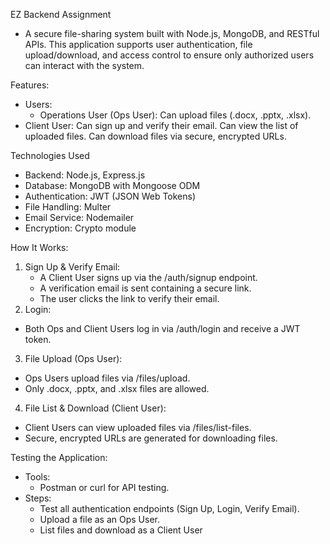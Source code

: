 EZ Backend Assignment
  - A secure file-sharing system built with Node.js, MongoDB, and RESTful APIs. This application supports user authentication, file upload/download, and access control to ensure only authorized users can interact with the system.

Features:
  - Users:
      - Operations User (Ops User): Can upload files (.docx, .pptx, .xlsx).
  - Client User:
    Can sign up and verify their email.
    Can view the list of uploaded files.
    Can download files via secure, encrypted URLs.

Technologies Used
- Backend: Node.js, Express.js
- Database: MongoDB with Mongoose ODM
- Authentication: JWT (JSON Web Tokens)
- File Handling: Multer
- Email Service: Nodemailer
- Encryption: Crypto module

How It Works:
1. Sign Up & Verify Email:
   - A Client User signs up via the /auth/signup endpoint.
   - A verification email is sent containing a secure link.
   - The user clicks the link to verify their email.
2. Login:
  - Both Ops and Client Users log in via /auth/login and receive a JWT token.
3. File Upload (Ops User):
  - Ops Users upload files via /files/upload.
  - Only .docx, .pptx, and .xlsx files are allowed.
4. File List & Download (Client User):
  - Client Users can view uploaded files via /files/list-files.
  - Secure, encrypted URLs are generated for downloading files.

Testing the Application:
  - Tools:
      - Postman or curl for API testing.
  - Steps:
      - Test all authentication endpoints (Sign Up, Login, Verify Email).
      - Upload a file as an Ops User.
      - List files and download as a Client User
   
  
